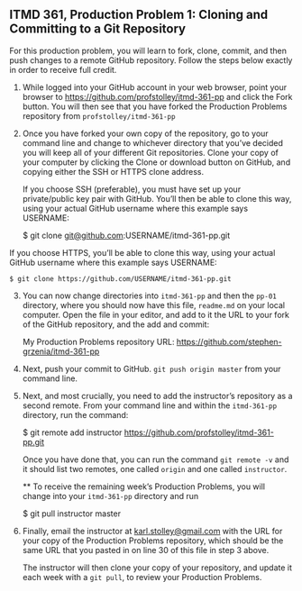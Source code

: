 ## ITMD 361, Production Problem 1: Cloning and Committing to a Git Repository

For this production problem, you will learn to fork, clone, commit, and then push changes to a
remote GitHub repository. Follow the steps below exactly in order to receive full credit.

1. While logged into your GitHub account in your web browser, point your browser to
   https://github.com/profstolley/itmd-361-pp and click the Fork button. You will then see
   that you have forked the Production Problems repository from `profstolley/itmd-361-pp`

2. Once you have forked your own copy of the repository, go to your command line and change to
   whichever directory that you’ve decided you will keep all of your different Git repositories.
   Clone your copy of your computer by clicking the Clone or download button on GitHub, and copying
   either the SSH or HTTPS clone address.

   If you choose SSH (preferable), you must have set up your private/public key pair with GitHub.
   You’ll then be able to clone this way, using your actual GitHub username where this example says
   USERNAME:

    $ git clone git@github.com:USERNAME/itmd-361-pp.git

  If you choose HTTPS, you’ll be able to clone this way, using your actual GitHub username where
  this example says USERNAME:

    $ git clone https://github.com/USERNAME/itmd-361-pp.git

3. You can now change directories into `itmd-361-pp` and then the `pp-01` directory, where you
   should now have this file, `readme.md` on your local computer. Open the file in your editor,
   and add to it the URL to your fork of the GitHub repository, and the add and commit:

   My Production Problems repository URL: https://github.com/stephen-grzenia/itmd-361-pp

4. Next, push your commit to GitHub. `git push origin master` from your command line.

5. Next, and most crucially, you need to add the instructor’s repository as a second remote.
   From your command line and within the `itmd-361-pp` directory, run the command:

    $ git remote add instructor https://github.com/profstolley/itmd-361-pp.git

   Once you have done that, you can run the command `git remote -v` and it should list two remotes,
   one called `origin` and one called `instructor`.

   ** To receive the remaining week’s Production Problems, you will change into your `itmd-361-pp`
   directory and run

    $ git pull instructor master

6. Finally, email the instructor at karl.stolley@gmail.com with the URL for your copy of the
   Production Problems repository, which should be the same URL that you pasted in on line 30 of
   this file in step 3 above.

   The instructor will then clone your copy of your repository, and update it each week with a
   `git pull`, to review your Production Problems.
